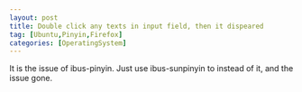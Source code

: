 ```yaml
---
layout: post
title: Double click any texts in input field, then it dispeared
tag: [Ubuntu,Pinyin,Firefox]
categories: [OperatingSystem]
---
```


It is the issue of ibus-pinyin. Just use ibus-sunpinyin to instead of it, and the issue gone.

